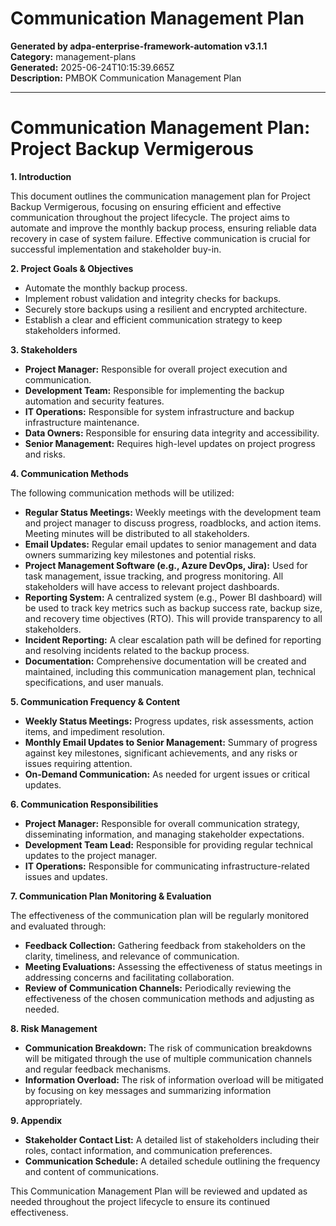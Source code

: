 # Communication Management Plan

**Generated by adpa-enterprise-framework-automation v3.1.1**  
**Category:** management-plans  
**Generated:** 2025-06-24T10:15:39.665Z  
**Description:** PMBOK Communication Management Plan

---

# Communication Management Plan: Project Backup Vermigerous

**1. Introduction**

This document outlines the communication management plan for Project Backup Vermigerous, focusing on ensuring efficient and effective communication throughout the project lifecycle.  The project aims to automate and improve the monthly backup process, ensuring reliable data recovery in case of system failure.  Effective communication is crucial for successful implementation and stakeholder buy-in.

**2. Project Goals & Objectives**

* Automate the monthly backup process.
* Implement robust validation and integrity checks for backups.
* Securely store backups using a resilient and encrypted architecture.
* Establish a clear and efficient communication strategy to keep stakeholders informed.

**3. Stakeholders**

* **Project Manager:** Responsible for overall project execution and communication.
* **Development Team:**  Responsible for implementing the backup automation and security features.
* **IT Operations:** Responsible for system infrastructure and backup infrastructure maintenance.
* **Data Owners:** Responsible for ensuring data integrity and accessibility.
* **Senior Management:**  Requires high-level updates on project progress and risks.

**4. Communication Methods**

The following communication methods will be utilized:

* **Regular Status Meetings:** Weekly meetings with the development team and project manager to discuss progress, roadblocks, and action items. Meeting minutes will be distributed to all stakeholders.
* **Email Updates:**  Regular email updates to senior management and data owners summarizing key milestones and potential risks.
* **Project Management Software (e.g., Azure DevOps, Jira):**  Used for task management, issue tracking, and progress monitoring.  All stakeholders will have access to relevant project dashboards.
* **Reporting System:** A centralized system (e.g., Power BI dashboard) will be used to track key metrics such as backup success rate, backup size, and recovery time objectives (RTO).  This will provide transparency to all stakeholders.
* **Incident Reporting:** A clear escalation path will be defined for reporting and resolving incidents related to the backup process.
* **Documentation:** Comprehensive documentation will be created and maintained, including this communication management plan, technical specifications, and user manuals.


**5. Communication Frequency & Content**

* **Weekly Status Meetings:**  Progress updates, risk assessments, action items, and impediment resolution.
* **Monthly Email Updates to Senior Management:** Summary of progress against key milestones, significant achievements, and any risks or issues requiring attention.
* **On-Demand Communication:**  As needed for urgent issues or critical updates.

**6. Communication Responsibilities**

* **Project Manager:** Responsible for overall communication strategy, disseminating information, and managing stakeholder expectations.
* **Development Team Lead:**  Responsible for providing regular technical updates to the project manager.
* **IT Operations:** Responsible for communicating infrastructure-related issues and updates.

**7. Communication Plan Monitoring & Evaluation**

The effectiveness of the communication plan will be regularly monitored and evaluated through:

* **Feedback Collection:** Gathering feedback from stakeholders on the clarity, timeliness, and relevance of communication.
* **Meeting Evaluations:** Assessing the effectiveness of status meetings in addressing concerns and facilitating collaboration.
* **Review of Communication Channels:**  Periodically reviewing the effectiveness of the chosen communication methods and adjusting as needed.


**8. Risk Management**

* **Communication Breakdown:** The risk of communication breakdowns will be mitigated through the use of multiple communication channels and regular feedback mechanisms.
* **Information Overload:**  The risk of information overload will be mitigated by focusing on key messages and summarizing information appropriately.


**9. Appendix**

* **Stakeholder Contact List:**  A detailed list of stakeholders including their roles, contact information, and communication preferences.
* **Communication Schedule:** A detailed schedule outlining the frequency and content of communications.


This Communication Management Plan will be reviewed and updated as needed throughout the project lifecycle to ensure its continued effectiveness.
